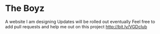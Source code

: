 # The Boyz
A website I am designing 
Updates will be rolled out eventually 
Feel free to add pull requests and help me out on this project 
http://bit.ly/VGDclub
